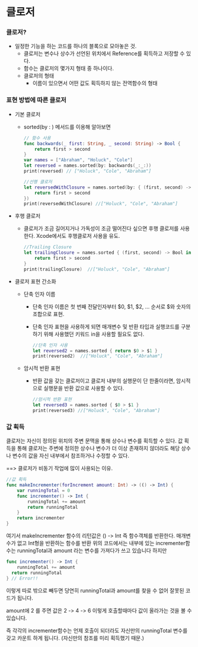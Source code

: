 # 클로저

### 클로저?

- 일정한 기능을 하는 코드를 하나의 블록으로 모아놓은 것.
  - 클로저는 변수나 상수가 선언된 위치에서 Reference를 획득하고 저장할 수 있다.
  - 함수는 클로저의 몇가지 형태 중 하나이다.
  - 클로저의 형태
    - 이름이 있으면서 어떤 값도 획득하지 않는 전역함수의 형태

### 표현 방법에 따른 클로저

- 기본 클로저

  - sorted(by : ) 메서드를 이용해 알아보면

    ```swift
    // 함수 사용
    func backwards(_ first: String, _ second: String) -> Bool {
        return first > second
    }
    var names = ["Abraham", "Holuck", "Cole"]
    let reversed = names.sorted(by: backwards(_:_:))
    print(reversed) // ["Holuck", "Cole", "Abraham"]
    
    //선행 클로저
    let reversedWithClosure = names.sorted(by: { (first, second) -> Bool in
        return first > second
    })
    print(reversedWithClosure) //["Holuck", "Cole", "Abraham"]
    ```

- 후행 클로저

  - 클로저가 조금 길어지거나 가독성이 조금 떨어진다 싶으면 후행 클로저를 사용한다. Xcode에서도 후행클로저 사용을 유도.

    ```swift
    //Trailing Closure
    let trailingClosure = names.sorted { (first, second) -> Bool in
        return first > second
    }
    print(trailingClosure)  //["Holuck", "Cole", "Abraham"]
    ```

- 클로저 표현 간소화

  - 단축 인자 이름

    - 단축 인자 이름은 첫 번째 전달인자부터 $0, $1, $2, ... 순서로 $와 숫자의 조합으로 표현.

    - 단축 인자 표현을 사용하게 되면 매개변수 및 반환 타입과 실행코드를 구분하기 위해 사용했던 키워드 in을 사용할 필요도 없다.

      ```swift
      //단축 인자 사용
      let reversed2 = names.sorted { return $0 > $1 }
      print(reversed2)  //["Holuck", "Cole", "Abraham"]
      ```

  - 암시적 반환 표현

    - 반환 값을 갖는 클로저이고 클로저 내부의 실행문이 단 한줄이라면, 암시적으로 실행문을 반환 값으로 사용할 수 있다.

      ```swift
      //암시적 반환 표현
      let reversed3 = names.sorted { $0 > $1 }
      print(reversed3) //["Holuck", "Cole", "Abraham"]
      ```

### 값 획득

클로저는 자신이 정의된 위치의 주변 문맥을 통해 상수나 변수를 획득할 수 있다. 값 획득을 통해 클로저는 주변에 정의한 상수나 변수가 더 이상 존재하지 않더라도 해당 상수나 변수의 값을 자신 내부에서 참조하거나 수정할 수 있다.

 ==> 클로저가 비동기 작업에 많이 사용되는 이유.

```swift
//값 획득
func makeIncrementer(forIncrement amount: Int) -> (() -> Int) {
    var runningTotal = 0
    func incrementer() -> Int {
        runningTotal += amount
        return runningTotal
    }
    return incrementer
}
```

여기서 makeIncrementer 함수의 리턴값은 () -> Int 즉 함수객체를 반환한다. 매개변수가 없고 Int형을 반환하는 함수를 반환 위의 코드에서는 내부에 있는 incrementer함수는 runningTotal과 amount 라는 변수를 가져다가 쓰고 있습니다 하지만

```swift
func incrementer() -> Int {
	runningTotal += amount
  return runningTotal
} // Error!!
```

이렇게 따로 밖으로 빼두면 당연히 runningTotal과 amount를 찾을 수 없어 잘못된 코드가 됩니다.

amount에 2 를 주면 값은 2 -> 4 -> 6 이렇게 호출할때마다 값이 올라가는 것을 볼 수 있습니다.

즉 각각의 incrementer함수는 언제 호출이 되더라도 자신만의 runningTotal 변수를 갖고 카운트 하게 됩니다. (자신만의 참조를 미리 획득했기 때문.)